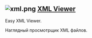 ## ![xml.png](http://html-applications.bitbucket.org/images/xml.png)  [XML Viewer](http://html-applications.bitbucket.org/xml-viewer/readme.html) ##
Easy XML Viewer.

Наглядный просмотрщик XML файлов.
